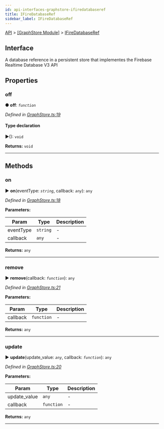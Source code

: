 ```yaml
---
id: api-interfaces-graphstore-ifiredatabaseref
title: IFireDatabaseRef
sidebar_label: IFireDatabaseRef
---
```


[API](api-readme.md) > [[GraphStore Module]](api-modules-graphstore-module.md) > [IFireDatabaseRef](api-interfaces-graphstore-ifiredatabaseref.md)



## Interface


A database reference in a persistent store that implementes the Firebase Realtime Database V3 API


## Properties
<a id="off"></a>

###  off

**●  off**:  *`function`* 

*Defined in [GraphStore.ts:19](http://github.com/@besync/graphstore/packages/graphstore/src/GraphStore.ts#L19)*


#### Type declaration
►(): `void`





**Returns:** `void`






___


## Methods
<a id="on"></a>

###  on

► **on**(eventType: *`string`*, callback: *`any`*): `any`



*Defined in [GraphStore.ts:18](http://github.com/@besync/graphstore/packages/graphstore/src/GraphStore.ts#L18)*



**Parameters:**

| Param | Type | Description |
| ------ | ------ | ------ |
| eventType | `string`   |  - |
| callback | `any`   |  - |





**Returns:** `any`





___

<a id="remove"></a>

###  remove

► **remove**(callback: *`function`*): `any`



*Defined in [GraphStore.ts:21](http://github.com/@besync/graphstore/packages/graphstore/src/GraphStore.ts#L21)*



**Parameters:**

| Param | Type | Description |
| ------ | ------ | ------ |
| callback | `function`   |  - |





**Returns:** `any`





___

<a id="update"></a>

###  update

► **update**(update_value: *`any`*, callback: *`function`*): `any`



*Defined in [GraphStore.ts:20](http://github.com/@besync/graphstore/packages/graphstore/src/GraphStore.ts#L20)*



**Parameters:**

| Param | Type | Description |
| ------ | ------ | ------ |
| update_value | `any`   |  - |
| callback | `function`   |  - |





**Returns:** `any`





___


